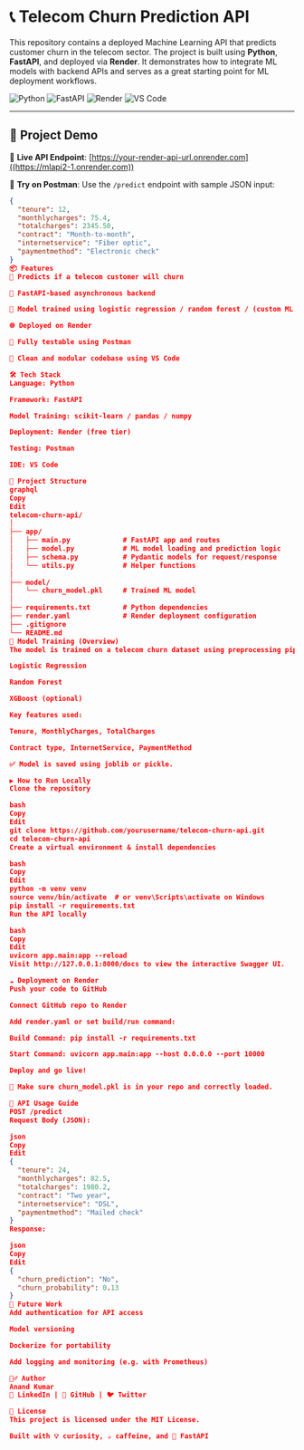 # 📞 Telecom Churn Prediction API

This repository contains a deployed Machine Learning API that predicts customer churn in the telecom sector. The project is built using **Python**, **FastAPI**, and deployed via **Render**. It demonstrates how to integrate ML models with backend APIs and serves as a great starting point for ML deployment workflows.

![Python](https://img.shields.io/badge/Python-3.10-blue)
![FastAPI](https://img.shields.io/badge/FastAPI-💚-green)
![Render](https://img.shields.io/badge/Deployed%20on-Render-purple)
![VS Code](https://img.shields.io/badge/Code%20Editor-VS%20Code-blue)

---

## 🚀 Project Demo

🔗 **Live API Endpoint**: [https://your-render-api-url.onrender.com]((https://mlapi2-1.onrender.com))

📮 **Try on Postman**: Use the `/predict` endpoint with sample JSON input:
```json
{
  "tenure": 12,
  "monthlycharges": 75.4,
  "totalcharges": 2345.50,
  "contract": "Month-to-month",
  "internetservice": "Fiber optic",
  "paymentmethod": "Electronic check"
}
📦 Features
🔮 Predicts if a telecom customer will churn

🚀 FastAPI-based asynchronous backend

🧠 Model trained using logistic regression / random forest / (custom ML model)

🌐 Deployed on Render

🧪 Fully testable using Postman

📁 Clean and modular codebase using VS Code

🛠️ Tech Stack
Language: Python

Framework: FastAPI

Model Training: scikit-learn / pandas / numpy

Deployment: Render (free tier)

Testing: Postman

IDE: VS Code

📁 Project Structure
graphql
Copy
Edit
telecom-churn-api/
│
├── app/
│   ├── main.py             # FastAPI app and routes
│   ├── model.py            # ML model loading and prediction logic
│   ├── schema.py           # Pydantic models for request/response
│   └── utils.py            # Helper functions
│
├── model/
│   └── churn_model.pkl     # Trained ML model
│
├── requirements.txt        # Python dependencies
├── render.yaml             # Render deployment configuration
├── .gitignore
└── README.md
🧠 Model Training (Overview)
The model is trained on a telecom churn dataset using preprocessing pipelines and ML algorithms such as:

Logistic Regression

Random Forest

XGBoost (optional)

Key features used:

Tenure, MonthlyCharges, TotalCharges

Contract type, InternetService, PaymentMethod

✅ Model is saved using joblib or pickle.

▶️ How to Run Locally
Clone the repository

bash
Copy
Edit
git clone https://github.com/yourusername/telecom-churn-api.git
cd telecom-churn-api
Create a virtual environment & install dependencies

bash
Copy
Edit
python -m venv venv
source venv/bin/activate  # or venv\Scripts\activate on Windows
pip install -r requirements.txt
Run the API locally

bash
Copy
Edit
uvicorn app.main:app --reload
Visit http://127.0.0.1:8000/docs to view the interactive Swagger UI.

☁️ Deployment on Render
Push your code to GitHub

Connect GitHub repo to Render

Add render.yaml or set build/run command:

Build Command: pip install -r requirements.txt

Start Command: uvicorn app.main:app --host 0.0.0.0 --port 10000

Deploy and go live!

📌 Make sure churn_model.pkl is in your repo and correctly loaded.

🧪 API Usage Guide
POST /predict
Request Body (JSON):

json
Copy
Edit
{
  "tenure": 24,
  "monthlycharges": 82.5,
  "totalcharges": 1980.2,
  "contract": "Two year",
  "internetservice": "DSL",
  "paymentmethod": "Mailed check"
}
Response:

json
Copy
Edit
{
  "churn_prediction": "No",
  "churn_probability": 0.13
}
🧠 Future Work
Add authentication for API access

Model versioning

Dockerize for portability

Add logging and monitoring (e.g. with Prometheus)

🙋‍♂️ Author
Anand Kumar
🔗 LinkedIn | 🐙 GitHub | 🐦 Twitter

📄 License
This project is licensed under the MIT License.

Built with 💡 curiosity, ☕ caffeine, and 🚀 FastAPI
